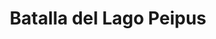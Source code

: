 ﻿---
title: "Batalla del Lago Peipus"
permalink: periodes_342.html
layout: periode
dataInici: 1242-04-05
sidebar: periodes
pares:
  - id: 341
    title: "Cruzadas Bálticas"
    dataInici: "(1193)"
    dataFi: "(1242)"

fills:
jocsPrincipals:
  - title: "Battle of Lake Peipus"
    bggId: 6394
    dataInici: 
    dataFi: 

  - title: "Age of Battles: 1242 – Battle of Lake Peipus"
    bggId: 33600
    dataInici: 
    dataFi: 

  - title: "Battles of the Middle Ages: Lake Peipus"
    bggId: 37463
    dataInici: 
    dataFi: 

jocsEscenaris:
jocsEpoca:
  - title: "Au fil de l'épée"
    bggId: 9833
    escenari: "Lac Peïpous"
    dataInici: 
    dataFi: 

  - title: "Battles on the Ice"
    bggId: 223590
    escenari: "Lake Peipus"
    dataInici: 
    dataFi: 

jocsEpocaEscenaris:
---
